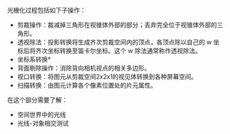 光栅化过程包括如下子操作：
- 剪裁操作：裁减掉三角形在视锥体外部的部分；丢弃完全位于视锥体外部的三角形。
- 透视除法：投影转换将生成齐次剪裁空间内的顶点，各顶点除以自己的 w 坐标后将齐次坐标转换至笛卡尔坐标。这个 w 除法通常称作透视除法。
- 坐标系转换*
- 背面剔除操作：消除背向相机视点的相关多边形。
- 视口转换：将图元从剪裁空间2x2x1的视见体转换到各种屏幕空间。
- 扫描转换：由图元计算各个像素位置处的片元属性。

在这个部分需要了解：
- 空间世界中的光线
- 光线-对象相交测试